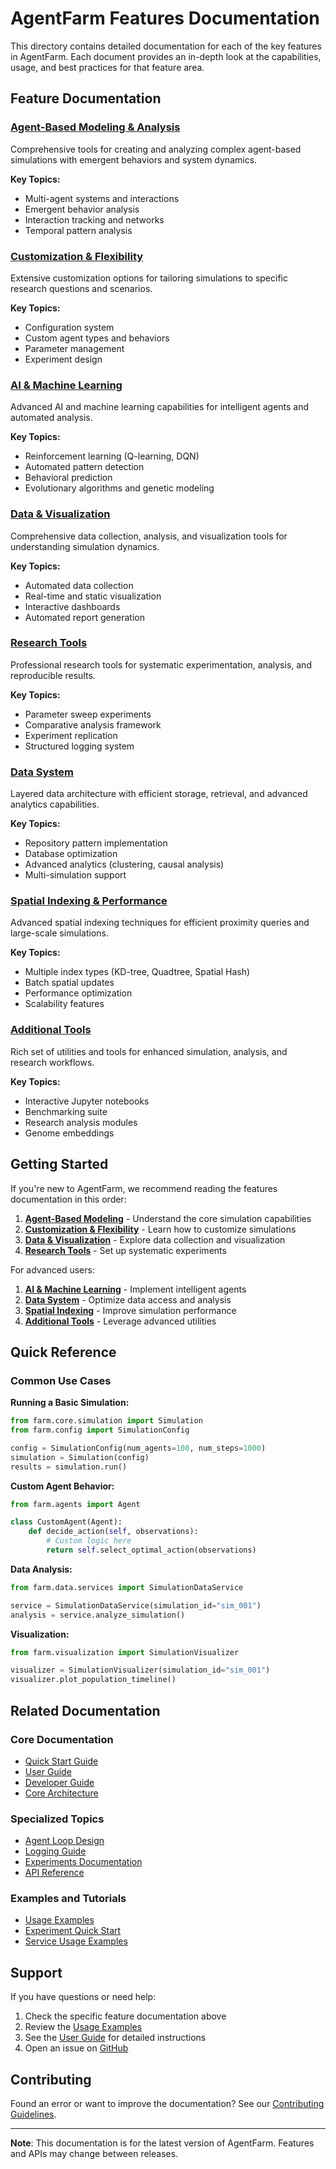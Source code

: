 # AgentFarm Features Documentation

This directory contains detailed documentation for each of the key features in AgentFarm. Each document provides an in-depth look at the capabilities, usage, and best practices for that feature area.

## Feature Documentation

### [Agent-Based Modeling & Analysis](agent-based-modeling.md)
Comprehensive tools for creating and analyzing complex agent-based simulations with emergent behaviors and system dynamics.

**Key Topics:**
- Multi-agent systems and interactions
- Emergent behavior analysis
- Interaction tracking and networks
- Temporal pattern analysis

### [Customization & Flexibility](customization-flexibility.md)
Extensive customization options for tailoring simulations to specific research questions and scenarios.

**Key Topics:**
- Configuration system
- Custom agent types and behaviors
- Parameter management
- Experiment design

### [AI & Machine Learning](ai-machine-learning.md)
Advanced AI and machine learning capabilities for intelligent agents and automated analysis.

**Key Topics:**
- Reinforcement learning (Q-learning, DQN)
- Automated pattern detection
- Behavioral prediction
- Evolutionary algorithms and genetic modeling

### [Data & Visualization](data-visualization.md)
Comprehensive data collection, analysis, and visualization tools for understanding simulation dynamics.

**Key Topics:**
- Automated data collection
- Real-time and static visualization
- Interactive dashboards
- Automated report generation

### [Research Tools](research-tools.md)
Professional research tools for systematic experimentation, analysis, and reproducible results.

**Key Topics:**
- Parameter sweep experiments
- Comparative analysis framework
- Experiment replication
- Structured logging system

### [Data System](data-system.md)
Layered data architecture with efficient storage, retrieval, and advanced analytics capabilities.

**Key Topics:**
- Repository pattern implementation
- Database optimization
- Advanced analytics (clustering, causal analysis)
- Multi-simulation support

### [Spatial Indexing & Performance](spatial-indexing.md)
Advanced spatial indexing techniques for efficient proximity queries and large-scale simulations.

**Key Topics:**
- Multiple index types (KD-tree, Quadtree, Spatial Hash)
- Batch spatial updates
- Performance optimization
- Scalability features

### [Additional Tools](additional-tools.md)
Rich set of utilities and tools for enhanced simulation, analysis, and research workflows.

**Key Topics:**
- Interactive Jupyter notebooks
- Benchmarking suite
- Research analysis modules
- Genome embeddings

## Getting Started

If you're new to AgentFarm, we recommend reading the features documentation in this order:

1. **[Agent-Based Modeling](agent-based-modeling.md)** - Understand the core simulation capabilities
2. **[Customization & Flexibility](customization-flexibility.md)** - Learn how to customize simulations
3. **[Data & Visualization](data-visualization.md)** - Explore data collection and visualization
4. **[Research Tools](research-tools.md)** - Set up systematic experiments

For advanced users:

1. **[AI & Machine Learning](ai-machine-learning.md)** - Implement intelligent agents
2. **[Data System](data-system.md)** - Optimize data access and analysis
3. **[Spatial Indexing](spatial-indexing.md)** - Improve simulation performance
4. **[Additional Tools](additional-tools.md)** - Leverage advanced utilities

## Quick Reference

### Common Use Cases

**Running a Basic Simulation:**
```python
from farm.core.simulation import Simulation
from farm.config import SimulationConfig

config = SimulationConfig(num_agents=100, num_steps=1000)
simulation = Simulation(config)
results = simulation.run()
```

**Custom Agent Behavior:**
```python
from farm.agents import Agent

class CustomAgent(Agent):
    def decide_action(self, observations):
        # Custom logic here
        return self.select_optimal_action(observations)
```

**Data Analysis:**
```python
from farm.data.services import SimulationDataService

service = SimulationDataService(simulation_id="sim_001")
analysis = service.analyze_simulation()
```

**Visualization:**
```python
from farm.visualization import SimulationVisualizer

visualizer = SimulationVisualizer(simulation_id="sim_001")
visualizer.plot_population_timeline()
```

## Related Documentation

### Core Documentation
- [Quick Start Guide](../../README.md#quick-start)
- [User Guide](../user-guide.md)
- [Developer Guide](../developer-guide.md)
- [Core Architecture](../core_architecture.md)

### Specialized Topics
- [Agent Loop Design](../design/agent_loop.md)
- [Logging Guide](../logging_guide.md)
- [Experiments Documentation](../experiments.md)
- [API Reference](../api/API_REFERENCE.md)

### Examples and Tutorials
- [Usage Examples](../usage_examples.md)
- [Experiment Quick Start](../ExperimentQuickStart.md)
- [Service Usage Examples](../data/service_usage_examples.md)

## Support

If you have questions or need help:

1. Check the specific feature documentation above
2. Review the [Usage Examples](../usage_examples.md)
3. See the [User Guide](../user-guide.md) for detailed instructions
4. Open an issue on [GitHub](https://github.com/Dooders/AgentFarm/issues)

## Contributing

Found an error or want to improve the documentation? See our [Contributing Guidelines](../../CONTRIBUTING.md).

---

**Note**: This documentation is for the latest version of AgentFarm. Features and APIs may change between releases.
